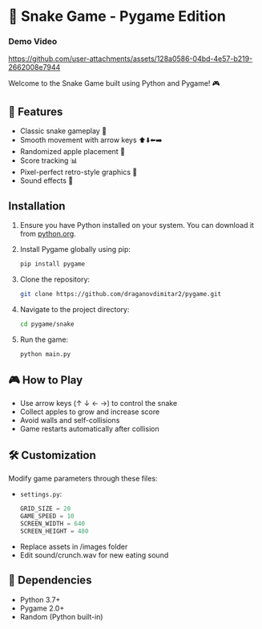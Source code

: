 # 🐍 Snake Game - Pygame Edition
### Demo Video

https://github.com/user-attachments/assets/128a0586-04bd-4e57-b219-2662008e7944


Welcome to the Snake Game built using Python and Pygame! 🎮

## 🚀 Features

- Classic snake gameplay 🐍
- Smooth movement with arrow keys ⬆️⬇️⬅️➡️
- Randomized apple placement 🍏
- Score tracking 📊
- Pixel-perfect retro-style graphics 🎨
- Sound effects 🎵

## Installation

1. Ensure you have Python installed on your system. You can download it from [python.org](https://www.python.org/downloads/).

2. Install Pygame globally using pip:
   ```bash
   pip install pygame

3. Clone the repository:
    ```bash
    git clone https://github.com/draganovdimitar2/pygame.git
    ```
4. Navigate to the project directory:
    ```bash
    cd pygame/snake
    ```
5. Run the game:
   ```bash
   python main.py
   ```

## 🎮 How to Play

- Use arrow keys (↑ ↓ ← →) to control the snake
- Collect apples to grow and increase score
- Avoid walls and self-collisions
- Game restarts automatically after collision

## 🛠️ Customization

Modify game parameters through these files:

- `settings.py`:
  ```python
  GRID_SIZE = 20
  GAME_SPEED = 10
  SCREEN_WIDTH = 640
  SCREEN_HEIGHT = 480

* Replace assets in /images folder
* Edit sound/crunch.wav for new eating sound

## 📜 Dependencies
* Python 3.7+
* Pygame 2.0+
* Random (Python built-in)
